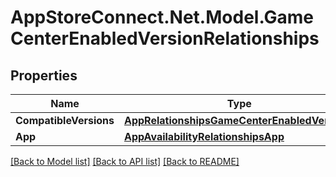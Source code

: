 # AppStoreConnect.Net.Model.GameCenterEnabledVersionRelationships

## Properties

Name | Type | Description | Notes
------------ | ------------- | ------------- | -------------
**CompatibleVersions** | [**AppRelationshipsGameCenterEnabledVersions**](AppRelationshipsGameCenterEnabledVersions.md) |  | [optional] 
**App** | [**AppAvailabilityRelationshipsApp**](AppAvailabilityRelationshipsApp.md) |  | [optional] 

[[Back to Model list]](../README.md#documentation-for-models) [[Back to API list]](../README.md#documentation-for-api-endpoints) [[Back to README]](../README.md)

